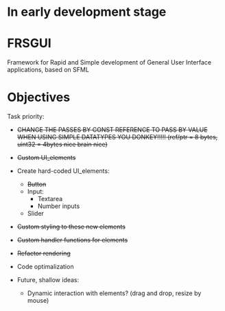 # In early development stage

# FRSGUI 
Framework for Rapid and Simple development of General User Interface applications, based on SFML


# Objectives

Task priority: 
  - ~~CHANGE THE PASSES BY CONST REFERENCE TO PASS BY VALUE WHEN USING SIMPLE DATATYPES YOU DONKEY!!!!! (ref/ptr = 8 bytes, uint32 = 4bytes nice brain nice)~~
  - ~~Custom UI_elements~~
  - Create hard-coded UI_elements: 
      - ~~Button~~
      - Input: 
          - Textarea 
          - Number inputs 
      - Slider 
  - ~~Custom styling to these new elements~~
  - ~~Custom handler functions for elements~~ 

   - ~~Refactor rendering~~
   - Code optimalization

  - Future, shallow ideas:
    - Dynamic interaction with elements? (drag and drop, resize by mouse)
  
